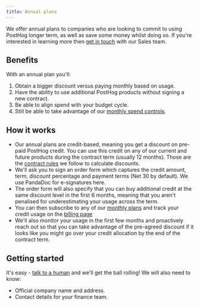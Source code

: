 ```yaml
---
title: Annual plans
---
```


We offer annual plans to companies who are looking to commit to using PostHog longer term, as well as save some money whilst doing so.  If you're interested in learning more then [get in touch](/talk-to-a-human) with our Sales team.

## Benefits

With an annual plan you'll:

1. Obtain a bigger discount versus paying monthly based on usage.
2. Have the ability to use additional PostHog products without signing a new contract.
3. Be able to align spend with your budget cycle.
4. Still be able to take advantage of our [monthly spend controls](/docs/billing/estimating-usage-costs).

## How it works

* Our annual plans are credit-based, meaning you get a discount on pre-paid PostHog credit.  You can use this credit on any of our current and future products during the contract term (usually 12 months). Those are the [contract rules](/handbook/growth/sales/contract-rules#discounts) we follow to calculate discounts.
* We'll ask you to sign an order form which captures the credit amount, term, discount percentage and payment terms (Net 30 by default).  We use PandaDoc for e-signatures here.
* The order form will also specify that you can buy additional credit at the same discount level in the first 6 months, meaning that you aren't penalised for underestimating your usage across the term.
* You can then subscribe to any of our [monthly plans](/pricing) and track your credit usage on the [billing page](https://app.posthog.com/organization/billing)
* We'll also monitor your usage in the first few months and proactively reach out so that you can take advantage of the pre-agreed discount if it looks like you might go over your credit allocation by the end of the contract term.

## Getting started

It's easy - [talk to a human](/talk-to-a-human) and we'll get the ball rolling!  We will also need to know:

* Official company name and address.
* Contact details for your finance team.